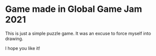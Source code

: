 # Game made in Global Game Jam 2021

This is just a simple puzzle game.
It was an excuse to force myself into drawing.

I hope you like it!